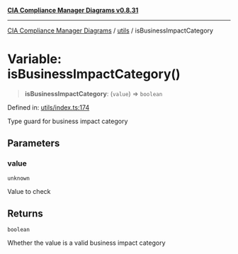 [**CIA Compliance Manager Diagrams v0.8.31**](../../README.md)

***

[CIA Compliance Manager Diagrams](../../modules.md) / [utils](../README.md) / isBusinessImpactCategory

# Variable: isBusinessImpactCategory()

> **isBusinessImpactCategory**: (`value`) => `boolean`

Defined in: [utils/index.ts:174](https://github.com/Hack23/cia-compliance-manager/blob/85c025371255f412469ec0119911b7cb143a6212/src/utils/index.ts#L174)

Type guard for business impact category

## Parameters

### value

`unknown`

Value to check

## Returns

`boolean`

Whether the value is a valid business impact category
